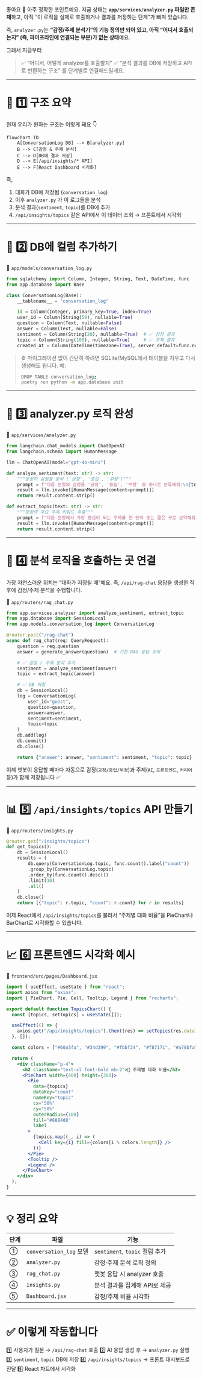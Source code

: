 좋아요 👏 아주 정확한 포인트예요.
지금 상태는 **`app/services/analyzer.py` 파일만 존재**하고,
아직 “이 로직을 실제로 호출하거나 결과를 저장하는 단계”가 빠져 있습니다.

즉,
`analyzer.py`는 **“감정/주제 분석기”의 기능 정의만 되어 있고,
아직 “어디서 호출되는지” (즉, 파이프라인에 연결되는 부분)가 없는 상태**예요.

그래서 지금부터

> ✅ “어디서, 어떻게 analyzer를 호출할지”
> ✅ “분석 결과를 DB에 저장하고 API로 반환하는 구조”
> 를 단계별로 연결해드릴게요.

---

# 🧠 1️⃣ 구조 요약

현재 우리가 원하는 구조는 이렇게 돼요 👇

```mermaid
flowchart TD
    A[ConversationLog DB] --> B[analyzer.py]
    B --> C[감정 & 주제 분석]
    C --> D[DB에 결과 저장]
    D --> E[/api/insights/* API]
    E --> F[React Dashboard 시각화]
```

즉,

1. 대화가 DB에 저장됨 (`conversation_log`)
2. 이후 `analyzer.py` 가 이 로그들을 분석
3. 분석 결과(`sentiment`, `topic`)를 DB에 추가
4. `/api/insights/topics` 같은 API에서 이 데이터 조회 → 프론트에서 시각화

---

# 🧩 2️⃣ DB에 컬럼 추가하기

📁 `app/models/conversation_log.py`

```python
from sqlalchemy import Column, Integer, String, Text, DateTime, func
from app.database import Base

class ConversationLog(Base):
    __tablename__ = "conversation_log"

    id = Column(Integer, primary_key=True, index=True)
    user_id = Column(String(50), nullable=True)
    question = Column(Text, nullable=False)
    answer = Column(Text, nullable=False)
    sentiment = Column(String(20), nullable=True)  # ✅ 감정 결과
    topic = Column(String(100), nullable=True)     # ✅ 주제 결과
    created_at = Column(DateTime(timezone=True), server_default=func.now())
```

> ⚙️ 마이그레이션 없이 간단히 하려면 SQLite/MySQL에서 테이블을 지우고 다시 생성해도 됩니다.
> 예:
>
> ```bash
> DROP TABLE conversation_log;
> poetry run python -m app.database init
> ```

---

# 🧠 3️⃣ analyzer.py 로직 완성

📁 `app/services/analyzer.py`

```python
from langchain.chat_models import ChatOpenAI
from langchain.schema import HumanMessage

llm = ChatOpenAI(model="gpt-4o-mini")

def analyze_sentiment(text: str) -> str:
    """문장의 감정을 분석 ('긍정', '중립', '부정')"""
    prompt = f"다음 문장의 감정을 '긍정', '중립', '부정' 중 하나로 분류해줘:\n{text}"
    result = llm.invoke([HumanMessage(content=prompt)])
    return result.content.strip()

def extract_topic(text: str) -> str:
    """문장의 주요 주제 키워드 추출"""
    prompt = f"다음 문장에서 가장 중심이 되는 주제를 한 단어 또는 짧은 구로 요약해줘:\n{text}"
    result = llm.invoke([HumanMessage(content=prompt)])
    return result.content.strip()
```

---

# 🔄 4️⃣ 분석 로직을 호출하는 곳 연결

가장 자연스러운 위치는 “대화가 저장될 때”예요.
즉, `/api/rag-chat` 응답을 생성한 직후에 감정/주제 분석을 수행합니다.

📁 `app/routers/rag_chat.py`

```python
from app.services.analyzer import analyze_sentiment, extract_topic
from app.database import SessionLocal
from app.models.conversation_log import ConversationLog

@router.post("/rag-chat")
async def rag_chat(req: QueryRequest):
    question = req.question
    answer = generate_answer(question)  # 기존 RAG 응답 로직

    # ✅ 감정 / 주제 분석 추가
    sentiment = analyze_sentiment(answer)
    topic = extract_topic(answer)

    # ✅ DB 저장
    db = SessionLocal()
    log = ConversationLog(
        user_id="guest",
        question=question,
        answer=answer,
        sentiment=sentiment,
        topic=topic
    )
    db.add(log)
    db.commit()
    db.close()

    return {"answer": answer, "sentiment": sentiment, "topic": topic}
```

이제 챗봇이 응답할 때마다
자동으로 감정(`긍정/중립/부정`)과 주제(`AI`, `프론트엔드`, `커리어` 등)가 함께 저장됩니다 ✅

---

# 📊 5️⃣ `/api/insights/topics` API 만들기

📁 `app/routers/insights.py`

```python
@router.get("/insights/topics")
def get_topics():
    db = SessionLocal()
    results = (
        db.query(ConversationLog.topic, func.count().label("count"))
        .group_by(ConversationLog.topic)
        .order_by(func.count().desc())
        .limit(10)
        .all()
    )
    db.close()
    return [{"topic": r.topic, "count": r.count} for r in results]
```

이제 React에서 `/api/insights/topics`를 불러서
“주제별 대화 비율”을 PieChart나 BarChart로 시각화할 수 있습니다.

---

# 📈 6️⃣ 프론트엔드 시각화 예시

📁 `frontend/src/pages/Dashboard.jsx`

```jsx
import { useEffect, useState } from "react";
import axios from "axios";
import { PieChart, Pie, Cell, Tooltip, Legend } from "recharts";

export default function TopicsChart() {
  const [topics, setTopics] = useState([]);

  useEffect(() => {
    axios.get("/api/insights/topics").then((res) => setTopics(res.data));
  }, []);

  const colors = ["#60a5fa", "#34d399", "#fbbf24", "#f87171", "#a78bfa"];

  return (
    <div className="p-4">
      <h2 className="text-xl font-bold mb-2">🧩 주제별 대화 비율</h2>
      <PieChart width={400} height={300}>
        <Pie
          data={topics}
          dataKey="count"
          nameKey="topic"
          cx="50%"
          cy="50%"
          outerRadius={100}
          fill="#8884d8"
          label
        >
          {topics.map((_, i) => (
            <Cell key={i} fill={colors[i % colors.length]} />
          ))}
        </Pie>
        <Tooltip />
        <Legend />
      </PieChart>
    </div>
  );
}
```

---

# 💡 정리 요약

| 단계 | 파일                    | 기능                         |
| -- | --------------------- | -------------------------- |
| ①  | `conversation_log` 모델 | `sentiment`, `topic` 컬럼 추가 |
| ②  | `analyzer.py`         | 감정·주제 분석 로직 정의             |
| ③  | `rag_chat.py`         | 챗봇 응답 시 analyzer 호출        |
| ④  | `insights.py`         | 분석 결과를 집계해 API로 제공         |
| ⑤  | `Dashboard.jsx`       | 감정/주제 비율 시각화               |

---

# ✅ 이렇게 작동합니다

1️⃣ 사용자가 질문 → `/api/rag-chat` 호출
2️⃣ AI 응답 생성 후 → `analyzer.py` 실행
3️⃣ `sentiment`, `topic` DB에 저장
4️⃣ `/api/insights/topics` → 프론트 대시보드로 전달
5️⃣ React 차트에서 시각화

